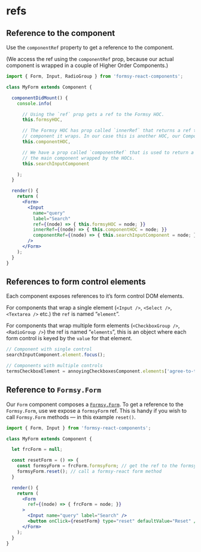 # refs

## Reference to the component

Use the `componentRef` property to get a reference to the component.

(We access the ref using the `componentRef` prop, because our actual component is wrapped in a couple of Higher Order Components.)

```jsx
import { Form, Input, RadioGroup } from 'formsy-react-components';

class MyForm extends Component {

  componentDidMount() {
    console.info(

      // Using the `ref` prop gets a ref to the Formsy HOC.
      this.formsyHOC,

      // The Formsy HOC has prop called `innerRef` that returns a ref to the
      // component it wraps. In our case this is another HOC, our Component HOC.
      this.componentHOC,

      // We have a prop called `componentRef` that is used to return a ref to
      // the main component wrapped by the HOCs.
      this.searchInputComponent

    );
  }

  render() {
    return (
      <Form>
        <Input
          name="query"
          label="Search"
          ref={(node) => { this.formsyHOC = node; }}
          innerRef={(node) => { this.componentHOC = node; }}
          componentRef={(node) => { this.searchInputComponent = node; }}
        />
      </Form>
    );
  }
}
```

## References to form control elements

Each component exposes references to it’s form control DOM elements.

For components that wrap a single element (`<Input />`, `<Select />`, `<Textarea />` etc.) the `ref` is named “`element`”.

For components that wrap multiple form elements (`<CheckboxGroup />`, `<RadioGroup />`) the ref is named “`elements`”, this is an object where each form control is keyed by the `value` for that element.

```jsx
// Component with single control
searchInputComponent.element.focus();

// Components with multiple controls
termsCheckboxElement = annoyingCheckboxesComponent.elements['agree-to-terms'];
```

## Reference to `Formsy.Form`

Our `Form` component composes a [`Formsy.Form`](https://github.com/christianalfoni/formsy-react/blob/master/API.md#formsyform). To get a reference to the `Formsy.Form`, use we expose a `formsyForm` ref. This is handy if you wish to call `Formsy.Form` methods — in this example `reset()`.

```jsx
import { Form, Input } from 'formsy-react-components';

class MyForm extends Component {

  let frcForm = null;

  const resetForm = () => {
    const formsyForm = frcForm.formsyForm; // get the ref to the formsy-react form
    formsyForm.reset(); // call a formsy-react form method
  }

  render() {
    return (
      <Form
        ref={(node) => { frcForm = node; }}
      >
        <Input name="query" label="Search" />
        <button onClick={resetForm} type="reset" defaultValue="Reset" />
      </Form>
    );
  }
}
```
